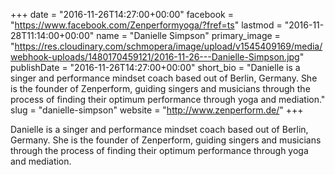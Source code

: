 +++
date = "2016-11-26T14:27:00+00:00"
facebook = "https://www.facebook.com/Zenperformyoga/?fref=ts"
lastmod = "2016-11-28T11:14:00+00:00"
name = "Danielle Simpson"
primary_image = "https://res.cloudinary.com/schmopera/image/upload/v1545409169/media/webhook-uploads/1480170459121/2016-11-26---Danielle-Simpson.jpg"
publishDate = "2016-11-26T14:27:00+00:00"
short_bio = "Danielle is a singer and performance mindset coach based out of Berlin, Germany. She is the founder of Zenperform, guiding singers and musicians through the process of finding their optimum performance through yoga and mediation."
slug = "danielle-simpson"
website = "http://www.zenperform.de/"
+++

Danielle is a singer and performance mindset coach based out of Berlin, Germany. She is the founder of Zenperform, guiding singers and musicians through the process of finding their optimum performance through yoga and mediation.
